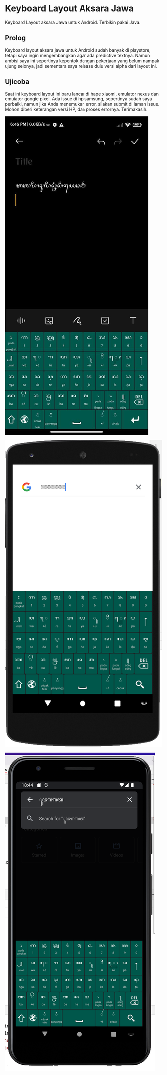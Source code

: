 # Keyboard Layout Aksara Jawa
Keyboard Layout aksara Jawa untuk Android. Terbikin pakai Java.

Prolog
-----
Keyboard layout aksara jawa untuk Android sudah banyak di playstore, tetapi saya ingin mengembangkan agar ada predictive textnya. Namun ambisi saya ini sepertinya kepentok dengan pekerjaan yang belum nampak ujung selonya, jadi sementara saya release dulu versi alpha dari layout ini.

Ujicoba
-----
Saat ini keyboard layout ini baru lancar di hape xiaomi, emulator nexus dan emulator google pixel. Ada issue di hp samsung, sepertinya sudah saya perbaiki, namun jika Anda menemukan error, silakan submit di laman issue. Mohon diberi keterangan versi HP, dan proses errornya. Terimakasih.

![Tampilan di Xiaomi](aset/layout_xiaomi.jpg "Tampilan di Xiaomi")

![Tampilan di Nexus](aset/layout_emulator_nexus.png "Tampilan di Nexus")

![Tampilan di Google Pixel](aset/layout_emulator_googlepixel.png "Tampilan di Google Pixel")

